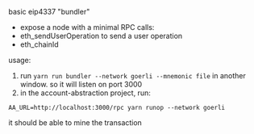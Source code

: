 basic eip4337 "bundler"

- expose a node with a minimal RPC calls:
- eth_sendUserOperation to send a user operation
- eth_chainId


usage: 
1. run `yarn run bundler --network goerli --mnemonic file` in another window.
  so it will listen on port 3000
2. in the account-abstraction project, run:
  ```
  AA_URL=http://localhost:3000/rpc yarn runop --network goerli
  ```

it should be able to mine the transaction
